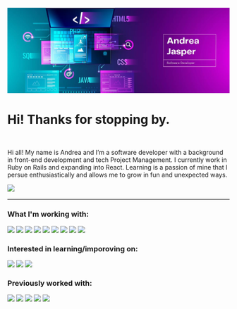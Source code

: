 ![Hero banner for Andrea Jasper](https://github.com/AndreaJasper/AndreaJasper/blob/master/images/GH-Banner-New.jpg)

# Hi! Thanks for stopping by.
<!--
<div align="center">
  <img width="100%" src="https://github.com/AndreaJasper/AndreaJasper/blob/branding-updates/images/hero-banner.png" alt="cover" />
</div>
-->
<br>

Hi all! My name is Andrea and I’m a software developer with a background in front-end development and tech Project Management. I currently work in Ruby on Rails and expanding into React. Learning is a passion of mine that I persue enthusiastically and allows me to grow in fun and unexpected ways.

![](https://img.shields.io/badge/LinkedIn-informational?style=for-the-badge&logo=linkedin&logoColor=white&color=c770f0)

---

### What I'm working with:
![](https://img.shields.io/badge/-HTML5-informational?style=for-the-badge&logo=html5&logoColor=8E4DA8&color=c770f0)
![](https://img.shields.io/badge/-Rails-informational?style=for-the-badge&logo=ruby-on-rails&logoColor=8E4DA8&color=c770f0)
![](https://img.shields.io/badge/-Sass-informational?style=for-the-badge&logo=sass&logoColor=8E4DA8&color=c770f0)
![](https://img.shields.io/badge/-CSS3-informational?style=for-the-badge&logo=css3&logoColor=8E4DA8&color=c770f0)
![](https://img.shields.io/badge/-UiKit-informational?style=for-the-badge&logo=uikit&logoColor=8E4DA8&color=c770f0)
![](https://img.shields.io/badge/-SQlite-informational?style=for-the-badge&logo=sqlite&logoColor=8E4DA8&color=c770f0)
![](https://img.shields.io/badge/-Slack-informational?style=for-the-badge&logo=slack&logoColor=8E4DA8&color=c770f0)
![](https://img.shields.io/badge/-GitHub-informational?style=for-the-badge&logo=github&logoColor=8E4DA8&color=c770f0)
![](https://img.shields.io/badge/-VS_Code-informational?style=for-the-badge&logo=visual-studio-code&logoColor=8E4DA8&color=c770f0)

### Interested in learning/imporoving on:
![](https://img.shields.io/badge/-JavaScript-informational?style=for-the-badge&logo=javascript&logoColor=8E4DA8&color=c770f0)
![](https://img.shields.io/badge/-React-informational?style=for-the-badge&logo=react&logoColor=8E4DA8&color=c770f0)
![](https://img.shields.io/badge/-Mongo_DB-informational?style=for-the-badge&logo=mongo-db&logoColor=8E4DA8&color=c770f0)

### Previously worked with:
![](https://img.shields.io/badge/-Redux-informational?style=for-the-badge&logo=redux&logoColor=8E4DA8&color=c770f0)
![](https://img.shields.io/badge/-Node-informational?style=for-the-badge&logo=node&logoColor=8E4DA8&color=c770f0)
![](https://img.shields.io/badge/-PHP-informational?style=for-the-badge&logo=php&logoColor=8E4DA8&color=c770f0)
![](https://img.shields.io/badge/-Bootstrap-informational?style=for-the-badge&logo=bootstrap&logoColor=8E4DA8&color=c770f0)
![](https://img.shields.io/badge/-WordPress-informational?style=for-the-badge&logo=wordpress&logoColor=8E4DA8&color=c770f0)
